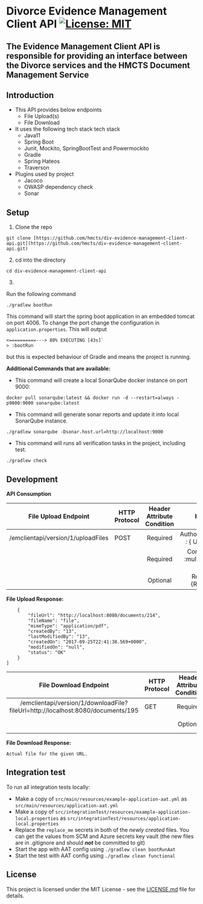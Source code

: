 # Divorce Evidence Management Client API [![License: MIT](https://img.shields.io/badge/License-MIT-yellow.svg)](https://opensource.org/licenses/MIT)

## The Evidence Management Client API is responsible for providing an interface between the Divorce services and the HMCTS Document Management Service

## Introduction
* This API provides below endpoints
  * File Upload(s)
  * File Download
* It uses the following tech stack tech stack
  * Java11
  * Spring Boot
  * Junit, Mockito, SpringBootTest and Powermockito
  * Gradle
  * Spring Hateos
  * Traverson
* Plugins used by project
  * Jacoco
  * OWASP dependency check
  * Sonar

## Setup

1. Clone the repo 
```
git clone [https://github.com/hmcts/div-evidence-management-client-api.git](https://github.com/hmcts/div-evidence-management-client-api.git)
```
2. cd into the directory
```
cd div-evidence-management-client-api
```

3. 
Run the following command
```
./gradlew bootRun

```
This command will start the spring boot application in an embedded tomcat on port 4006.
To change the port change the configuration in `application.properties`. 
This will output 
```
<==========---> 80% EXECUTING [43s]`
> :bootRun
```
 but this is expected behaviour of Gradle and means the project is running.

**Additional Commands that are available:**
* This command will create a local SonarQube docker instance on port 9000:
```
docker pull sonarqube:latest && docker run -d --restart=always -p9000:9000 sonarqube:latest
```

* This command will generate sonar reports and update it into local SonarQube instance.
```
./gradlew sonarqube -Dsonar.host.url=http://localhost:9000
```

* This command will runs all verification tasks in the project, including test.
```
./gradlew check
```
 
## Development 
**API Consumption**

| File Upload Endpoint | HTTP Protocol | Header Attribute  Condition | Headers | Body |
|:----------------------------------:|---------------|:---------------------------:|:------------------------------------:|:----------------------------------------------------------------:|
| /emclientapi/version/1/uploadFiles | POST | Required | AuthorizationToken : { User Token }  | [key=file,value=MultipartFile1,key=file,value=MultipartFile2,....] |
|  |  | Required | Content-Type :multipart/form-data  |  |
|  |  | Optional | RequestId :{RequestId} |  |

**File Upload Response:**

``` [
    {
        "fileUrl": "http://localhost:8080/documents/214",
        "fileName": "file",
        "mimeType": "application/pdf",
        "createdBy": "13",
        "lastModifiedBy": "13",
        "createdOn": "2017-09-25T22:41:38.569+0000",
        "modifiedOn": "null",
        "status": "OK"
    }
] 

```

| File Download Endpoint | HTTP Protocol | Header Attribute  Condition | Headers |
|:-------------------------------------------------------------------------------:|---------------|:---------------------------:|:------------------------------------:|
| /emclientapi/version/1/downloadFile?fileUrl=http://localhost:8080/documents/195 | GET | Required | AuthorizationToken : { User Token }  |
|  |  | Optional | RequestId :{RequestId} |

**File Download Response:**

``` Actual file for the given URL. ```

## Integration test

To run all integration tests locally:

* Make a copy of `src/main/resources/example-application-aat.yml` as `src/main/resources/application-aat.yml`
* Make a copy of `src/integrationTest/resources/example-application-local.properties` as `src/integrationTest/resources/application-local.properties`
* Replace the `replace_me` secrets in both of the _newly created_ files. You can get the values from SCM and Azure secrets key vault (the new files are in .gitignore and should ***not*** be committed to git)
* Start the app with AAT config using `./gradlew clean bootRunAat`
* Start the test with AAT config using `./gradlew clean functional`


##  License

This project is licensed under the MIT License - see the [LICENSE.md](LICENSE.md) file for details.
